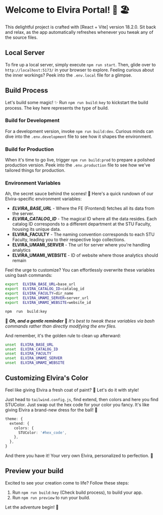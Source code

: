 # Welcome to Elvira Portal! 📘 🏖

This delightful project is crafted with [React + Vite] version 18.2.0.
Sit back and relax, as the app automatically refreshes whenever you tweak any of the source files.

## Local Server

To fire up a local server, simply execute `npm run start`. Then, glide over to `http://localhost:5173/` in your browser to explore.
Feeling curious about the inner workings? Peek into the `.env.local` file for a glimpse.

## Build Process

Let's build some magic! ✨ Run `npm run build:key` to kickstart the build process. The key here represents the type of build.

### Build for Development

For a development version, invoke `npm run build:dev`. Curious minds can dive into the `.env.development` file to see how it shapes the environment.

### Build for Production

When it's time to go live, trigger `npm run build:prod` to prepare a polished production version. Peek into the `.env.production` file to see how we've tailored things for production.

### Environment Variables

Ah, the secret sauce behind the scenes! 🌟 Here's a quick rundown of our Elvira-specific environment variables:

- **_ELVIRA_BASE_URL_** - Where the FE (Frontend) fetches all its data from the server.
- **_ELVIRA_CATALOG_ID_** - The magical ID where all the data resides. Each catalog ID corresponds to a different department at the STU Faculty, housing its unique data.
- **ELVIRA_FACULTY** - The naming convention corresponds to each STU Faculty, leading you to their respective logo collections.
- **ELVIRA_UMAMI_SERVER** - The url for server where you're handling analytics
- **ELVIRA_UMAMI_WEBSITE** - ID of website where those analytics should remain

Feel the urge to customize? You can effortlessly overwrite these variables using bash commands:

```bash
export  ELVIRA_BASE_URL=base_url
export  ELVIRA_CATALOG_ID=catalog_id
export  ELVIRA_FACULTY=dir_name
export  ELVIRA_UMAMI_SERVER=server_url
export  ELVIRA_UMAMI_WEBSITE=website_id

npm  run  build:key
```

🔔 **_Oh, and a gentle reminder_** 🔔 _It's best to tweak these variables via bash commands rather than directly modifying the env files._

And remember, it's the golden rule to clean up afterward:

```bash
unset  ELVIRA_BASE_URL
unset  ELVIRA_CATALOG_ID
unset  ELVIRA_FACULTY
unset  ELVIRA_UMAMI_SERVER
unset  ELVIRA_UMAMI_WEBSITE
```

## Customizing Elvira's Color

Feel like giving Elvira a fresh coat of paint? 🎨 Let's do it with style!

Just head to `tailwind.config.js`, find extend, then colors and here you find STUColor. Just swap out the hex code for your color you fancy. It's like giving Elvira a brand-new dress for the ball! 💃

```ts
theme: {
  extend: {
    colors: {
      STUColor: '#hex_code',
    },
  },
}
```

And there you have it! Your very own Elvira, personalized to perfection. 🤌

## Preview your build

Excited to see your creation come to life?
Follow these steps:

1. Run `npm run build:key` (Check build process), to build your app.
2. Run `npm run preview` to run your build.

Let the adventure begin! 🚀
